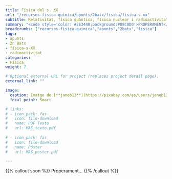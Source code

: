 ```yaml
---
title: Física del s. XX
url: "/recursos-fisica-quimica/apunts/2batx/fisica/fisica-s-xx"
subtitle: Relativitat, física quàntica, física nuclear i radioactivitat
summary: "<code style='color: #2E3440;background:#88C0D0'>PROPERAMENT</code> <br> Relativitat. Física Quàntica. Física Nuclear. Radioactivitat."
breadcrumbs: ["recursos-fisica-quimica","apunts","2batx","fisica"]
tags:
- apunts
- 2n Batx
- física-s-XX
- radioactivitat
categories:
- Física
weight: 7

# Optional external URL for project (replaces project detail page).
external_link: ""

image:
  caption: Imatge de [**janeb13**](https://pixabay.com/es/users/janeb13-725943/) en [Pixabay](https://pixabay.com/es/)
  focal_point: Smart

# links:
# - icon_pack: fas
#   icon: file-download
#   name: PDF Texto
#   url: MAS_texto.pdf
  
# - icon_pack: fas
#   icon: file-download
#   name: Póster
#   url: MAS_poster.pdf

---
```


{{% callout soon %}}
Properament...
{{% /callout %}}